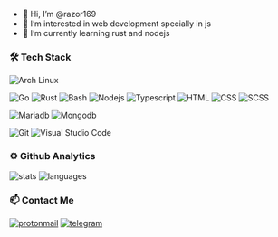 - 👋 Hi, I’m @razor169
- 👀 I’m interested in web development specially in js
- 🌱 I’m currently learning rust and nodejs

### 🛠 Tech Stack
![Arch Linux](https://img.shields.io/badge/-Arch_Linux-141a20?style=flat&logo=arch-linux)

![Go](https://img.shields.io/badge/-Golang-141a20?style=flat&logo=go)
![Rust](https://img.shields.io/badge/-Rust-141a20?style=flat&logo=rust)
![Bash](https://img.shields.io/badge/-Bash%20Script-141a20?style=flat&logo=powershell)
![Nodejs](https://img.shields.io/badge/-Node.js-141a20?style=flat&logo=node.js)
![Typescript](https://img.shields.io/badge/-Typescript-141a20?style=flat&logo=typescript)
![HTML](https://img.shields.io/badge/-HTML-141a20?style=flat&logo=HTML5)
![CSS](https://img.shields.io/badge/-CSS-141a20?style=flat&logo=CSS3&logoColor=1572B6)
![SCSS](https://img.shields.io/badge/-SCSS-141a20?style=flat&logo=sass)

![Mariadb](https://img.shields.io/badge/-MariaDB-141a20?style=flat&logo=mariadb)
![Mongodb](https://img.shields.io/badge/-MongoDB-141a20?style=flat&logo=mongodb)

![Git](https://img.shields.io/badge/-Git-141a20?style=flat&logo=git)
![Visual Studio Code](https://img.shields.io/badge/-Visual%20Studio%20Code-141a20?style=flat&logo=visual-studio-code&logoColor=007ACC)


### ⚙️ Github Analytics
![stats](https://github-readme-stats.vercel.app/api?username=razor169&theme=gotham&show_icons=true&border_color=2e3440)
![languages](https://github-readme-stats.vercel.app/api/top-langs/?username=razor169&layout=compact&exclude_repo=razor169.github.io&theme=gotham&border_color=2e3440&card_width=250)


### 📫 Contact Me
[![protonmail](https://img.shields.io/badge/-razor169@protonmail.com-141a20?style=flat&logo=protonmail)](mailto:razor169@protonmail.com)
[![telegram](https://img.shields.io/badge/-razor169-141a20?style=flat&logo=telegram&logoColor=white)](https://telegram.me/@razor169)